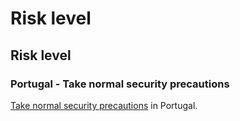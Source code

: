 # Risk level

## Risk level

### Portugal - Take normal security precautions

[Take normal security precautions](#levels "Risk Levels") in Portugal.